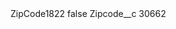 <?xml version="1.0" encoding="UTF-8"?>
<CustomMetadata xmlns="http://soap.sforce.com/2006/04/metadata" xmlns:xsi="http://www.w3.org/2001/XMLSchema-instance" xmlns:xsd="http://www.w3.org/2001/XMLSchema">
    <label>ZipCode1822</label>
    <protected>false</protected>
    <values>
        <field>Zipcode__c</field>
        <value xsi:type="xsd:string">30662</value>
    </values>
</CustomMetadata>
